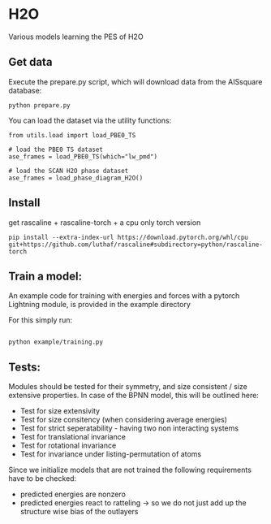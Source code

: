# H2O
Various models learning the PES of H2O


## Get data

Execute the prepare.py script, which will download data from the AISsquare database:

```
python prepare.py
```

You can load the dataset via the utility functions:
```
from utils.load import load_PBE0_TS

# load the PBE0 TS dataset
ase_frames = load_PBE0_TS(which="lw_pmd")

# load the SCAN H2O phase dataset
ase_frames = load_phase_diagram_H2O()

```

## Install

get rascaline + rascaline-torch + a cpu only torch version

```
pip install --extra-index-url https://download.pytorch.org/whl/cpu git+https://github.com/luthaf/rascaline#subdirectory=python/rascaline-torch
```

## Train a model:

An example code for training with energies and forces
with a pytorch Lightning module, is provided in the example directory

For this simply run:

```

python example/training.py

```


## Tests:

Modules should be tested for their symmetry, and size consistent / size extensive properties.
In case of the BPNN model, this will be outlined here:

- Test for size extensivity
- Test for size consitency (when considering average energies)
- Test for strict seperatability - having two non interacting systems
- Test for translational invariance
- Test for rotational invariance
- Test for invariance under listing-permutation of atoms

Since we initialize models that are not trained the following requirements have to be checked:
- predicted energies are nonzero
- predicted energies react to ratteling -> so we do not just add up the structure wise bias of the outlayers
